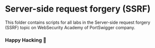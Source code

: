 # Server-side request forgery (SSRF)
This folder contains scripts for all labs in the Server-side request forgery (SSRF) topic on WebSecurity Academy of PortSwigger company.

### Happy Hacking 👾


